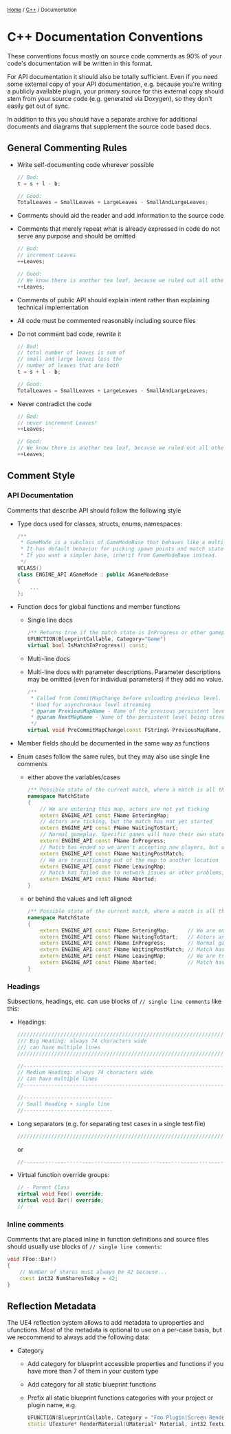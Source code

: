 <sub>[Home](../README.md) / [C++](./README.md) / Documentation </sub>

# C++ Documentation Conventions

These conventions focus mostly on source code comments as 90% of your code's documentation will be written in this format.

For API documentation it should also be totally sufficient. Even if you need some external copy of your API documentation, e.g. because you're writing a publicly available plugin, your primary source for this external copy should stem from your source code (e.g. generated via Doxygen), so they don't easily get out of sync.

In addition to this you should have a separate archive for additional documents and diagrams that supplement the source code based docs.

## General Commenting Rules
- Write self-documenting code wherever possible
    
    ```cpp
    // Bad: 
    t = s + l - b; 
    
    // Good: 
    TotalLeaves = SmallLeaves + LargeLeaves - SmallAndLargeLeaves;
    ```

- Comments should aid the reader and add information to the source code
- Comments that merely repeat what is already expressed in code do not serve any purpose and should be omitted

    ```cpp
    // Bad: 
    // increment Leaves 
    ++Leaves; 
    
    // Good: 
    // We know there is another tea leaf, because we ruled out all other options.
    ++Leaves;
    ```

- Comments of public API should explain intent rather than explaining technical implementation
- All code must be commented reasonably including source files
- Do not comment bad code, rewrite it

    ```cpp
    // Bad: 
    // total number of leaves is sum of 
    // small and large leaves less the 
    // number of leaves that are both 
    t = s + l - b; 
    
    // Good: 
    TotalLeaves = SmallLeaves + LargeLeaves - SmallAndLargeLeaves;
    ```

- Never contradict the code

    ```cpp
    // Bad: 
    // never increment Leaves! 
    ++Leaves; 

    // Good: 
    // We know there is another tea leaf, because we ruled out all other options.
    ++Leaves;
    ```

## Comment Style

### API Documentation
Comments that describe API should follow the following style

- Type docs used for classes, structs, enums, namespaces:
    
    ```cpp
    /**
     * GameMode is a subclass of GameModeBase that behaves like a multiplayer match-based game.
     * It has default behavior for picking spawn points and match state.
     * If you want a simpler base, inherit from GameModeBase instead.
     */
    UCLASS()
    class ENGINE_API AGameMode : public AGameModeBase
    {
        ...
    };
    ```
    
- Function docs for global functions and member functions
    - Single line docs
        
        ```cpp
        /** Returns true if the match state is InProgress or other gameplay state */
        UFUNCTION(BlueprintCallable, Category="Game")
        virtual bool IsMatchInProgress() const;
        ```
        
    - Multi-line docs
    - Multi-line docs with parameter descriptions. Parameter descriptions may be omitted (even for individual parameters) if they add no value.
        
        ```cpp
        /**
         * Called from CommitMapChange before unloading previous level.
         * Used for asynchronous level streaming
         * @param PreviousMapName - Name of the previous persistent level
         * @param NextMapName - Name of the persistent level being streamed to
         */
        virtual void PreCommitMapChange(const FString& PreviousMapName, const FString NextMapName);
        ```
        
- Member fields should be documented in the same way as functions
- Enum cases follow the same rules, but they may also use single line comments
    - either above the variables/cases
        
        ```cpp
        /** Possible state of the current match, where a match is all the gameplay that happens on a single map */
        namespace MatchState
        {
            // We are entering this map, actors are not yet ticking
            extern ENGINE_API const FName EnteringMap;
            // Actors are ticking, but the match has not yet started
            extern ENGINE_API const FName WaitingToStart;
            // Normal gameplay. Specific games will have their own state machine inside this state
            extern ENGINE_API const FName InProgress;
            // Match has ended so we aren't accepting new players, but actors are still ticking
            extern ENGINE_API const FName WaitingPostMatch;
            // We are transitioning out of the map to another location
            extern ENGINE_API const FName LeavingMap;
            // Match has failed due to network issues or other problems, cannot continue
            extern ENGINE_API const FName Aborted;
        }
        ```
        
    - or behind the values and left aligned:
        
        ```cpp
        /** Possible state of the current match, where a match is all the gameplay that happens on a single map */
        namespace MatchState
        {
            extern ENGINE_API const FName EnteringMap;      // We are entering this map, actors are not yet ticking
            extern ENGINE_API const FName WaitingToStart;   // Actors are ticking, but the match has not yet started
            extern ENGINE_API const FName InProgress;       // Normal gameplay. Specific games will have their own state machine inside this state
            extern ENGINE_API const FName WaitingPostMatch; // Match has ended so we aren't accepting new players, but actors are still ticking
            extern ENGINE_API const FName LeavingMap;       // We are transitioning out of the map to another location
            extern ENGINE_API const FName Aborted;          // Match has failed due to network issues or other problems, cannot continue
        }
        ```

### Headings

Subsections, headings, etc. can use blocks of ``// single line comments`` like this:

- Headings:
    
    ```cpp
    //////////////////////////////////////////////////////////////////////////
    /// Big Heading: always 74 characters wide
    /// can have multiple lines
    //////////////////////////////////////////////////////////////////////////

    //------------------------------------------------------------------------
    // Medium Heading: always 74 characters wide
    // can have multiple lines
    //------------------------------------------------------------------------

    //-----------------------------
    // Small Heading + single line
    //-----------------------------
    ```
    
- Long separators (e.g. for separating test cases in a single test file)
    
    ```cpp
    //////////////////////////////////////////////////////////////////////////
    ```
    or
    ```cpp
    //------------------------------------------------------------------------
    ```
    
- Virtual function override groups:
    
    ```cpp
    // - Parent Class
    virtual void Foo() override;
    virtual void Bar() override;
    // --
    ```
    
### Inline comments

Comments that are placed inline in function definitions and source files should usually use blocks of ``// single line comments``:

```cpp
void FFoo::Bar()
{
    // Number of shares must always be 42 because...
    const int32 NumSharesToBuy = 42;
}
```

## Reflection Metadata

The UE4 reflection system allows to add metadata to uproperties and ufunctions. Most of the metadata is optional to use on a per-case basis, but we reccommend to always add the following data:

- Category
    - Add category for blueprint accessible properties and functions if you have more than 7 of them in your custom type
    - Add category for all static blueprint functions
    - Prefix all static blueprint functions categories with your project or plugin name, e.g.
        
        ```C++
        UFUNCTION(BlueprintCallable, Category = "Foo Plugin|Screen Rendering")
        static UTexture* RenderMaterial(UMaterial* Material, int32 TextureSize);
        ```

